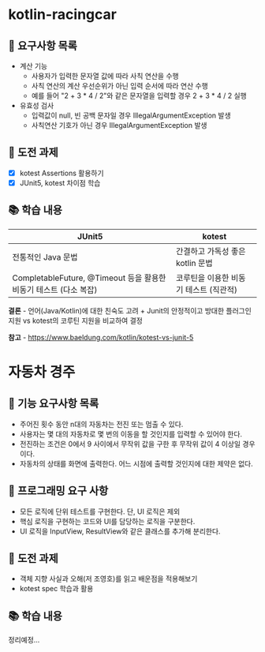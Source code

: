 # kotlin-racingcar

## 🎯 요구사항 목록

- 계산 기능
    - 사용자가 입력한 문자열 값에 따라 사칙 연산을 수행
    - 사칙 연산의 계산 우선순위가 아닌 입력 순서에 따라 연산 수행
    - 예를 들어 "2 + 3 * 4 / 2"와 같은 문자열을 입력할 경우 2 + 3 * 4 / 2 실행
- 유효성 검사
    - 입력값이 null, 빈 공백 문자일 경우 IllegalArgumentException 발생
    - 사칙연산 기호가 아닌 경우 IllegalArgumentException 발생

## 🚀 도전 과제

- [x] kotest Assertions 활용하기
- [x] JUnit5, kotest 차이점 학습

## 📚 학습 내용

| JUnit5                                             | kotest                  |
|----------------------------------------------------|-------------------------|
| 전통적인 Java 문법                                       | 간결하고 가독성 좋은 kotlin 문법   |
| CompletableFuture, @Timeout 등을 활용한 비동기 테스트 (다소 복잡) | 코루틴을 이용한 비동기 테스트  (직관적) |

**결론** - 언어(Java/Kotlin)에 대한 친숙도 고려 +
Junit의 안정적이고 방대한 플러그인 지원 vs kotest의 코루틴 지원을 비교하여 결정

**참고** - https://www.baeldung.com/kotlin/kotest-vs-junit-5

# 자동차 경주

## 🎯 기능 요구사항 목록
- 주어진 횟수 동안 n대의 자동차는 전진 또는 멈출 수 있다.
- 사용자는 몇 대의 자동차로 몇 번의 이동을 할 것인지를 입력할 수 있어야 한다.
- 전진하는 조건은 0에서 9 사이에서 무작위 값을 구한 후 무작위 값이 4 이상일 경우이다.
- 자동차의 상태를 화면에 출력한다. 어느 시점에 출력할 것인지에 대한 제약은 없다. 

## 🎯 프로그래밍 요구 사항
- 모든 로직에 단위 테스트를 구현한다. 단, UI 로직은 제외
- 핵심 로직을 구현하는 코드와 UI를 담당하는 로직을 구분한다.
- UI 로직을 InputView, ResultView와 같은 클래스를 추가해 분리한다.

## 🚀 도전 과제
- 객체 지향 사실과 오해(저 조영호)를 읽고 배운점을 적용해보기
- kotest spec 학습과 활용

## 📚 학습 내용
정리예정...
